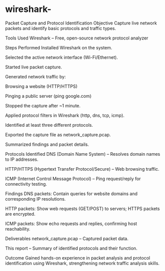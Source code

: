 # wireshark-

Packet Capture and Protocol Identification
Objective
Capture live network packets and identify basic protocols and traffic types.

Tools Used
Wireshark – Free, open-source network protocol analyzer

Steps Performed
Installed Wireshark on the system.

Selected the active network interface (Wi-Fi/Ethernet).

Started live packet capture.

Generated network traffic by:

Browsing a website (HTTP/HTTPS)

Pinging a public server (ping google.com)

Stopped the capture after ~1 minute.

Applied protocol filters in Wireshark (http, dns, tcp, icmp).

Identified at least three different protocols.

Exported the capture file as network_capture.pcap.

Summarized findings and packet details.

Protocols Identified
DNS (Domain Name System) – Resolves domain names to IP addresses.

HTTP/HTTPS (Hypertext Transfer Protocol/Secure) – Web browsing traffic.

ICMP (Internet Control Message Protocol) – Ping request/reply for connectivity testing.

Findings
DNS packets: Contain queries for website domains and corresponding IP resolutions.

HTTP packets: Show web requests (GET/POST) to servers; HTTPS packets are encrypted.

ICMP packets: Show echo requests and replies, confirming host reachability.

Deliverables
network_capture.pcap – Captured packet data.

This report – Summary of identified protocols and their function.

Outcome
Gained hands-on experience in packet analysis and protocol identification using Wireshark, strengthening network traffic analysis skills.
